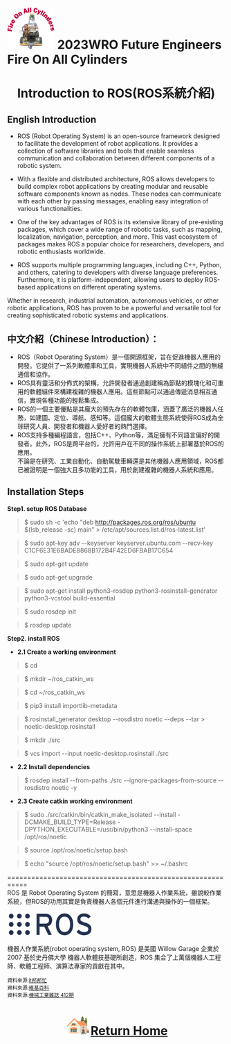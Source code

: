 ![LOGO](../img/logo.png) 2023WRO Future Engineers Fire On All Cylinders  
=====
# <div align="center">Introduction to ROS(ROS系統介紹)</div> 
## English Introduction
- ROS (Robot Operating System) is an open-source framework designed to facilitate the development of robot applications. It provides a collection of software libraries and tools that enable seamless communication and collaboration between different components of a robotic system.

- With a flexible and distributed architecture, ROS allows developers to build complex robot applications by creating modular and reusable software components known as nodes. These nodes can communicate with each other by passing messages, enabling easy integration of various functionalities.

- One of the key advantages of ROS is its extensive library of pre-existing packages, which cover a wide range of robotic tasks, such as mapping, localization, navigation, perception, and more. This vast ecosystem of packages makes ROS a popular choice for researchers, developers, and robotic enthusiasts worldwide.

- ROS supports multiple programming languages, including C++, Python, and others, catering to developers with diverse language preferences. Furthermore, it is platform-independent, allowing users to deploy ROS-based applications on different operating systems.

Whether in research, industrial automation, autonomous vehicles, or other robotic applications, ROS has proven to be a powerful and versatile tool for creating sophisticated robotic systems and applications.

## 中文介紹（Chinese Introduction）：

- ROS（Robot Operating System）是一個開源框架，旨在促進機器人應用的開發。它提供了一系列軟體庫和工具，實現機器人系統中不同組件之間的無縫通信和協作。  
- ROS具有靈活和分佈式的架構，允許開發者通過創建稱為節點的模塊化和可重用的軟體組件來構建複雜的機器人應用。這些節點可以通過傳遞消息相互通信，實現各種功能的輕鬆集成。  
- ROS的一個主要優點是其龐大的預先存在的軟體包庫，涵蓋了廣泛的機器人任務，如建圖、定位、導航、感知等。這個龐大的軟體生態系統使得ROS成為全球研究人員、開發者和機器人愛好者的熱門選擇。  
- ROS支持多種編程語言，包括C++、Python等，滿足擁有不同語言偏好的開發者。此外，ROS是跨平台的，允許用戶在不同的操作系統上部署基於ROS的應用。  
不論是在研究、工業自動化、自動駕駛車輛還是其他機器人應用領域，ROS都已被證明是一個強大且多功能的工具，用於創建複雜的機器人系統和應用。  

## Installation Steps  
__Step1. setup ROS Database__
> $ sudo sh -c 'echo "deb http://packages.ros.org/ros/ubuntu $(lsb_release -sc) main" > /etc/apt/sources.list.d/ros-latest.list'

> $ sudo apt-key adv --keyserver keyserver.ubuntu.com --recv-key C1CF6E31E6BADE8868B172B4F42ED6FBAB17C654

> $ sudo apt-get update

> $ sudo apt-get upgrade

> $ sudo apt-get install python3-rosdep python3-rosinstall-generator python3-vcstool build-essential

> $ sudo rosdep init

> $ rosdep update

__Step2. install ROS__
- __2.1 Create a working environment__
>$ cd          

>$ mkdir ~/ros_catkin_ws

>$ cd ~/ros_catkin_ws

>$ pip3 install importlib-metadata

>$ rosinstall_generator desktop --rosdistro noetic --deps --tar > noetic-desktop.rosinstall

>$ mkdir ./src

>$ vcs import --input noetic-desktop.rosinstall ./src

- __2.2 Install dependencies__

>$ rosdep install --from-paths ./src --ignore-packages-from-source --rosdistro noetic -y

- __2.3 Create catkin working environment__
>$ sudo ./src/catkin/bin/catkin_make_isolated --install -DCMAKE_BUILD_TYPE=Release -DPYTHON_EXECUTABLE=/usr/bin/python3 --install-space /opt/ros/noetic

>$ source /opt/ros/noetic/setup.bash

>$ echo "source /opt/ros/noetic/setup.bash" >> ~/.bashrc

===========================================================  
ROS 是 Robot Operating System 的簡寫，意思是機器人作業系統，雖說較作業系統，但ROS的功用其實是負責機器人各個元件進行溝通與操作的一個框架。  

<img src="./img/Ros_logo.png" alt="Image" width="200" height="">  

機器人作業系統(robot operating system, ROS) 是美國 Willow Garage 企業於 2007 基於史丹佛大學 機器人軟體技基礎所創造，ROS 集合了上萬個機器人工程師、軟體工程師、演算法專家的貢獻在其中。  

<small>資料來源:[it邦邦忙](https://ithelp.ithome.com.tw/articles/10200551)  
資料來源:[維基百科](https://zh.wikipedia.org/zh-tw/%E6%A9%9F%E5%99%A8%E4%BA%BA%E4%BD%9C%E6%A5%AD%E7%B3%BB%E7%B5%B1)  
資料來源:[機械工業雜誌 412期](https://docs.google.com/document/d/1M4JN4CFelSwmJmYl0W2PQt0lKBieaWgcDpVNfjTycGE/edit?pli=1)</small>  

# <div align="center">![HOME](../../other/img/Home.png)[Return Home](../../)</div> 
